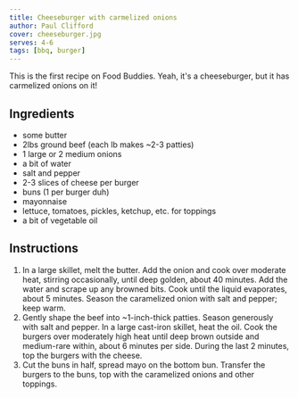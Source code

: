 ```yaml
---
title: Cheeseburger with carmelized onions
author: Paul Clifford
cover: cheeseburger.jpg
serves: 4-6
tags: [bbq, burger]
---
```

This is the first recipe on Food Buddies. Yeah, it's a cheeseburger, but it has carmelized onions on it! 

## Ingredients
- some butter
- 2lbs ground beef (each lb makes ~2-3 patties)
- 1 large or 2 medium onions
- a bit of water
- salt and pepper
- 2-3 slices of cheese per burger
- buns (1 per burger duh)
- mayonnaise
- lettuce, tomatoes, pickles, ketchup, etc. for toppings
- a bit of vegetable oil

## Instructions
1. In a large skillet, melt the butter. Add the onion and cook over moderate heat, stirring occasionally, until deep golden, about 40 minutes. Add the water and scrape up any browned bits. Cook until the liquid evaporates, about 5 minutes. Season the caramelized onion with salt and pepper; keep warm.
2. Gently shape the beef into ~1-inch-thick patties. Season generously with salt and pepper. In a large cast-iron skillet, heat the oil. Cook the burgers over moderately high heat until deep brown outside and medium-rare within, about 6 minutes per side. During the last 2 minutes, top the burgers with the cheese.
3. Cut the buns in half, spread mayo on the bottom bun. Transfer the burgers to the buns, top with the caramelized onions and other toppings. 
